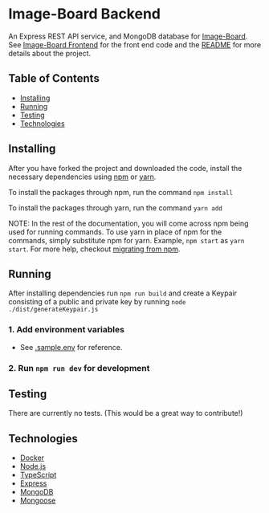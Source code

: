# Image-Board Backend

An Express REST API service, and MongoDB database for [Image-Board](https://patrickb-hub.github.io/image-board/). See [Image-Board Frontend](https://github.com/PatrickB-Hub/image-board/tree/main/client) for the front end code and the [README](https://github.com/PatrickB-Hub/image-board/tree/main/README.md) for more details about the project.

## Table of Contents

- [Installing](https://github.com/PatrickB-Hub/image-board/tree/main/server/README.md#Installing)
- [Running](https://github.com/PatrickB-Hub/image-board/tree/main/server/master/README.md#Running)
- [Testing](https://github.com/PatrickB-Hub/image-board/tree/main/server/master/README.md#Testing)
- [Technologies](https://github.com/PatrickB-Hub/image-board/tree/main/server/master/README.md#Technologies)

## Installing

After you have forked the project and downloaded the code, install the necessary dependencies using [npm](https://docs.npmjs.com/about-npm/) or [yarn](https://yarnpkg.com/getting-started).

To install the packages through npm, run the command `npm install`

To install the packages through yarn, run the command `yarn add`

NOTE: In the rest of the documentation, you will come across npm being used for running commands. To use yarn in place of npm for the commands, simply substitute npm for yarn. Example, `npm start` as `yarn start`. For more help, checkout [migrating from npm](https://classic.yarnpkg.com/en/docs/migrating-from-npm/).

## Running

After installing dependencies run `npm run build` and create a Keypair consisting of a public and private key by running `node ./dist/generateKeypair.js`

### 1. Add environment variables

- See [.sample.env](https://github.com/PatrickB-Hub/image-board/tree/main/server/.sample.env) for reference.

### 2. Run `npm run dev` for development

## Testing

There are currently no tests. (This would be a great way to contribute!)

## Technologies

- [Docker](https://www.docker.com)
- [Node.js](https://www.nodejs.org/en/)
- [TypeScript](https://www.typescriptlang.org/)
- [Express](http://www.expressjs.com/)
- [MongoDB](https://www.mongodb.com/)
- [Mongoose](https://www.mongoosejs.com/)
